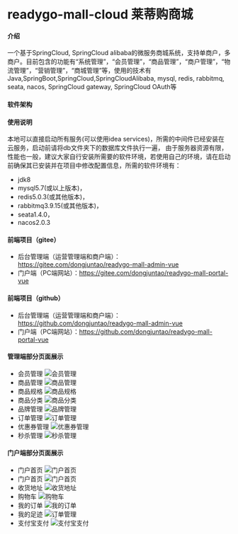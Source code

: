 # readygo-mall-cloud 莱蒂购商城

#### 介绍
一个基于SpringCloud, SpringCloud alibaba的微服务商城系统，支持单商户，多商户。目前包含的功能有“系统管理”，“会员管理”，“商品管理”，“商户管理”，“物流管理”，“营销管理”，“商城管理”等，使用的技术有Java,SpringBoot,SpringCloud,SpringCloudAlibaba, mysql, redis, rabbitmq, seata, nacos, SpringCloud gateway, SpringCloud OAuth等

#### 软件架构


#### 使用说明
本地可以直接启动所有服务(可以使用idea services)，所需的中间件已经安装在云服务，启动前请将db文件夹下的数据库文件执行一遍，
由于服务器资源有限，性能也一般，建议大家自行安装所需要的软件环境，若使用自己的环境，请在启动前确保其已安装并在项目中修改配置信息，所需的软件环境有：
- jdk8
- mysql5.7(或以上版本)，
- redis5.0.3(或其他版本)，
- rabbitmq3.9.15(或其他版本)，
- seata1.4.0，
- nacos2.0.3

#### 前端项目（gitee）
- 后台管理端（运营管理端和商户端）：https://gitee.com/dongjuntao/readygo-mall-admin-vue
- 门户端（PC端网站）：https://gitee.com/dongjuntao/readygo-mall-portal-vue

#### 前端项目（github）
- 后台管理端（运营管理端和商户端）：https://github.com/dongjuntao/readygo-mall-admin-vue
- 门户端（PC端网站）：https://github.com/dongjuntao/readygo-mall-portal-vue

#### 管理端部分页面展示
- 会员管理
![会员管理](doc/image/admin/member.jpg)
- 商品管理
![商品管理](doc/image/admin/goods.jpg)
- 商品规格
![商品规格](doc/image/admin/goods-specifications.jpg)
- 商品分类
![商品分类](doc/image/admin/goods-category.jpg)
- 品牌管理
![品牌管理](doc/image/admin/brand.jpg)
- 订单管理
![订单管理](doc/image/admin/order.jpg)
- 优惠券管理
![优惠券管理](doc/image/admin/coupon.jpg)
- 秒杀管理
![秒杀管理](doc/image/admin/seckill.jpg)

#### 门户端部分页面展示
- 门户首页
![门户首页](doc/image/user/homepage1.jpg)
- 门户首页
![门户首页](doc/image/user/homepage2.jpg)
- 收货地址
![收货地址](doc/image/user/my-address.jpg)
- 购物车
![购物车](doc/image/user/my-cart.jpg)
- 我的订单
![我的订单](doc/image/user/my-order.jpg)
- 我的足迹
![订单管理](doc/image/user/my-track.jpg)
- 支付宝支付
![支付宝支付](doc/image/user/alipay.jpg)
